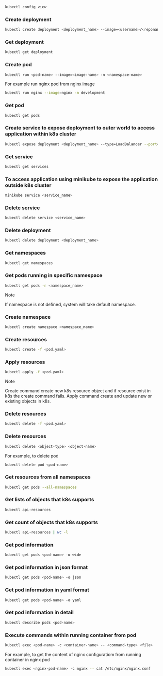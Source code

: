 ```bash
kubectl config view
```

### Create deployment
```bash
kubectl create deployment <deployment_name> --image=<username>/<reponame>:<tag>
```

### Get deployment
```bash
kubectl get deployment
```

### Create pod 
```bash
kubectl run <pod-name> --image=<image-name> -n <namespace-name>
```
For example run nginx pod from nginx image
```bash
kubectl run nginx --image=nginx -n development
```

### Get pod
```bash
kubectl get pods
```

### Create service to expose deployment to outer world to access application within k8s cluster
```bash
kubectl expose deployment <deployment_name> --type=LoadBalancer --port=8080
```

### Get service
```bash
kubectl get services
```

### To access application using minikube to expose the application outside k8s cluster
```bash
minikube service <service_name>
```

### Delete service
```bash
kubectl delete service <service_name>
```

### Delete deployment
```bash
kubectl delete deployment <deployment_name>
```

### Get namespaces
```bash
kubectl get namespaces
```

### Get pods running in specific namespace
```bash
kubectl get pods -n <namespace_name>
```
> [!NOTE]
> If namespace is not defined, system will take default namespace.

### Create namespace
```bash
kubectl create namespace <namespace_name>
```

### Create resources
```bash
kubectl create -f <pod.yaml>
```

### Apply resources
```bash
kubectl apply -f <pod.yaml>
```
> [!NOTE]
> Create command create new k8s resource object and if resource exist in k8s the create command fails.
> Apply command create and update new or existing objects in k8s.

### Delete resources
```bash
kubectl delete -f <pod.yaml>
```

### Delete resources 
```bash
kubectl delete <object-type> <object-name>
```
For example, to delete pod
```bash
kubectl delete pod <pod-name>
```

### Get resources from all namespaces
```bash
kubectl get pods --all-namespaces
```

### Get lists of objects that k8s supports
```bash
kubectl api-resources
```

### Get count of objects that k8s supports
```bash
kubectl api-resources | wc -l
```

### Get pod information
```bash
kubectl get pods <pod-name> -o wide
```

### Get pod information in json format
```bash
kubectl get pods <pod-name> -o json
```

### Get pod information in yaml format
```bash
kubectl get pods <pod-name> -o yaml
```

### Get pod information in detail
```bash
kubectl describe pods <pod-name>
```

### Execute commands within running container from pod
```bash
kubectl exec <pod-name> -c <container-name> -- <command-type> <file>
```
For example, to get the content of nginx configuratiom from running container in nginx pod
```bash
kubectl exec <nginx-pod-name> -c nginx -- cat /etc/nginx/nginx.conf
```
